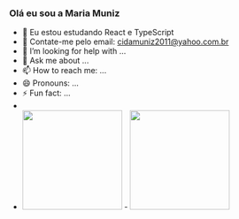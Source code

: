 ### Olá eu sou a Maria Muniz



- 🔭 Eu estou estudando React e TypeScript
- 👯 Contate-me pelo email: cidamuniz2011@yahoo.com.br
- 🤔 I’m looking for help with ...
- 💬 Ask me about ...
- 📫 How to reach me: ...
- 😄 Pronouns: ...
- ⚡ Fun fact: ...
- <div>
- <img height="180em" src="https://github-readme-stats.vercel.app/api?username=mariamuniz&show_icons=true&theme-dracula&include_all_commits-true&count_private_true"/>
  - <img height="180em" src="https://github-readme-stats.vercel.app/api/top-langs/?username=mariamuniz&layout-compact&langs_count-16&theme=dracula"/>
  </div>
